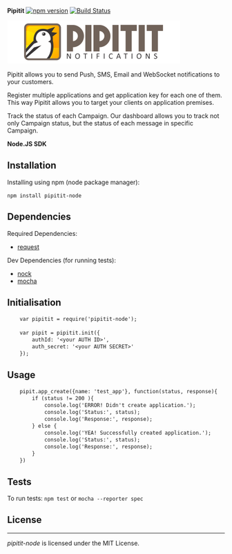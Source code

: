 **Pipitit**
[![npm version](https://badge.fury.io/js/pipitit-node.png)](https://badge.fury.io/js/pipitit-node)  [![Build Status](https://travis-ci.org/hyperether/pipitit-node-sdk.svg?branch=master)](https://travis-ci.org/hyperether/pipitit-node-sdk) 

![Pipitit Logo](https://github.com/hyperether/pipitit-android-sdk/blob/master/Pipitit_Logo_450x100.png)

Pipitit allows you to send Push, SMS, Email and WebSocket notifications to your customers.

Register multiple applications and get application key for each one of them. This way Pipitit allows you to target your clients on application premises.

Track the status of each Campaign. Our dashboard allows you to track not only Campaign status, but the status of each message in specific Campaign.


**Node.JS SDK**

Installation
---------------
Installing using npm (node package manager):
~~~~~~~~~~~~~~~~~~~~~~~~~~~~~~~~~~~~~~~~~~~
npm install pipitit-node
~~~~~~~~~~~~~~~~~~~~~~~~~~~~~~~~~~~~~~~~~~~

## Dependencies

Required Dependencies:
* [request](https://github.com/mikeal/request)

Dev Dependencies (for running tests):
* [nock](https://github.com/flatiron/nock)
* [mocha](http://mochajs.org/)

## Initialisation
        var pipitit = require('pipitit-node');
        
        var pipit = pipitit.init({
            authId: '<your AUTH ID>', 
            auth_secret: '<your AUTH SECRET>'
        });
        
## Usage

        pipit.app_create({name: 'test_app'}, function(status, response){
            if (status != 200 ){
                console.log('ERROR! Didn't create application.');
                console.log('Status:', status);
                console.log('Response:', response);
            } else {
                console.log('YEA! Successfully created application.');
                console.log('Status:', status);
                console.log('Response:', response);
            }
        })
        
## Tests
To run tests:
`npm test`
or
`mocha --reporter spec`

## License
-------
*pipitit-node* is licensed under the MIT License.

